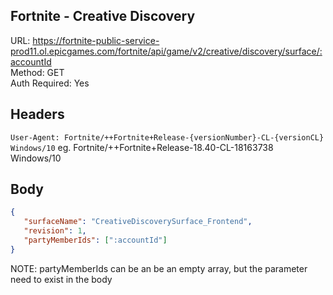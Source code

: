 ## Fortnite - Creative Discovery

URL: https://fortnite-public-service-prod11.ol.epicgames.com/fortnite/api/game/v2/creative/discovery/surface/:accountId \
Method: GET \
Auth Required: Yes

## Headers
`User-Agent: Fortnite/++Fortnite+Release-{versionNumber}-CL-{versionCL} Windows/10`
eg. Fortnite/++Fortnite+Release-18.40-CL-18163738 Windows/10

## Body
```json
{
   "surfaceName": "CreativeDiscoverySurface_Frontend",
   "revision": 1,
   "partyMemberIds": [":accountId"]
}
```
NOTE: partyMemberIds can be an be an empty array, but the parameter need to exist in the body
